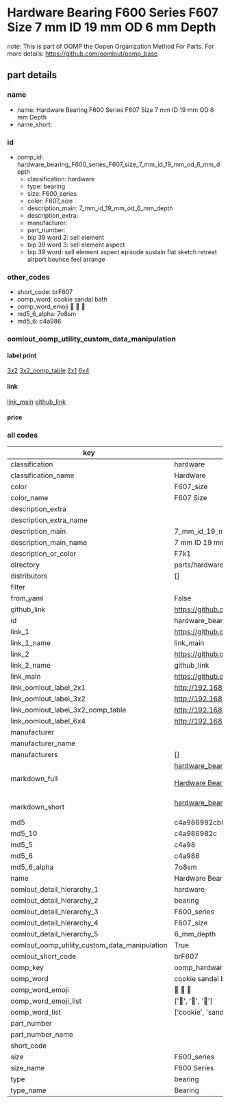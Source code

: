 # Hardware Bearing F600 Series F607 Size 7 mm ID 19 mm OD 6 mm Depth  

note: This is part of OOMP the Oopen Organization Method For Parts. For more details: https://github.com/oomlout/oomp_base

##  part details





### name
* name: Hardware Bearing F600 Series F607 Size 7 mm ID 19 mm OD 6 mm Depth
* name_short: 
### id
* oomp_id: hardware_bearing_F600_series_F607_size_7_mm_id_19_mm_od_6_mm_depth
  * classification: hardware
  * type: bearing
  * size: F600_series
  * color: F607_size
  * description_main: 7_mm_id_19_mm_od_6_mm_depth
  * description_extra: 
  * manufacturer: 
  * part_number: 
  * bip 39 word 2: sell element
  * bip 39 word 3: sell element aspect
  * bip 39 word: sell element aspect episode sustain flat sketch retreat airport bounce feel arrange

### other_codes
* short_code: brF607
* oomp_word: cookie sandal bath
* oomp_word_emoji :cookie: :sandal: :bath:
* md5_6_alpha: 7o8sm
* md5_6: c4a986






### oomlout_oomp_utility_custom_data_manipulation
#### label print
[3x2](http://192.168.1.245:1112/?label=oomp%207o8sm)
[3x2_oomp_table](http://192.168.1.107:1112/?label=oomp%207o8sm)
[2x1](http://192.168.1.242:1112/?label=oomp%207o8sm)
[6x4](http://192.168.1.55:1112/?label=oomp%207o8sm)    

#### link

[link_main](https://github.com/oomlout/oomlout_oomp_current_version_messy/tree/main/parts/hardware_bearing_F600_series_F607_size_7_mm_id_19_mm_od_6_mm_depth) [github_link](https://github.com/oomlout/oomlout_oomp_part_src/tree/main/parts/hardware_bearing_F600_series_F607_size_7_mm_id_19_mm_od_6_mm_depth)                             

#### price







### all codes 
| key | value |  
| --- | --- |  
| classification | hardware |  
| classification_name | Hardware |  
| color | F607_size |  
| color_name | F607 Size |  
| description_extra |  |  
| description_extra_name |  |  
| description_main | 7_mm_id_19_mm_od_6_mm_depth |  
| description_main_name | 7 mm ID 19 mm OD 6 mm Depth |  
| description_or_color | F7k1 |  
| directory | parts/hardware_bearing_F600_series_F607_size_7_mm_id_19_mm_od_6_mm_depth |  
| distributors | [] |  
| filter |  |  
| from_yaml | False |  
| github_link | https://github.com/oomlout/oomlout_oomp_part_src/tree/main/parts/hardware_bearing_F600_series_F607_size_7_mm_id_19_mm_od_6_mm_depth |  
| id | hardware_bearing_F600_series_F607_size_7_mm_id_19_mm_od_6_mm_depth |  
| link_1 | https://github.com/oomlout/oomlout_oomp_current_version_messy/tree/main/parts/hardware_bearing_F600_series_F607_size_7_mm_id_19_mm_od_6_mm_depth |  
| link_1_name | link_main |  
| link_2 | https://github.com/oomlout/oomlout_oomp_part_src/tree/main/parts/hardware_bearing_F600_series_F607_size_7_mm_id_19_mm_od_6_mm_depth |  
| link_2_name | github_link |  
| link_main | https://github.com/oomlout/oomlout_oomp_current_version_messy/tree/main/parts/hardware_bearing_F600_series_F607_size_7_mm_id_19_mm_od_6_mm_depth |  
| link_oomlout_label_2x1 | http://192.168.1.242:1112/?label=oomp%207o8sm |  
| link_oomlout_label_3x2 | http://192.168.1.245:1112/?label=oomp%207o8sm |  
| link_oomlout_label_3x2_oomp_table | http://192.168.1.107:1112/?label=oomp%207o8sm |  
| link_oomlout_label_6x4 | http://192.168.1.55:1112/?label=oomp%207o8sm |  
| manufacturer |  |  
| manufacturer_name |  |  
| manufacturers | [] |  
| markdown_full | [hardware_bearing_F600_series_F607_size_7_mm_id_19_mm_od_6_mm_depth](https://github.com/oomlout/oomlout_oomp_current_version_messy/tree/main/parts/hardware_bearing_F600_series_F607_size_7_mm_id_19_mm_od_6_mm_depth)<br>[](https://github.com/oomlout/oomlout_oomp_current_version_messy/tree/main/parts/hardware_bearing_F600_series_F607_size_7_mm_id_19_mm_od_6_mm_depth)<br>[Hardware Bearing F600 Series F607 Size 7 Mm Id 19 Mm Od 6 Mm Depth](https://github.com/oomlout/oomlout_oomp_current_version_messy/tree/main/parts/hardware_bearing_F600_series_F607_size_7_mm_id_19_mm_od_6_mm_depth)<br><br> |  
| markdown_short | [hardware_bearing_F600_series_F607_size_7_mm_id_19_mm_od_6_mm_depth](https://github.com/oomlout/oomlout_oomp_current_version_messy/tree/main/parts/hardware_bearing_F600_series_F607_size_7_mm_id_19_mm_od_6_mm_depth)<br><br> |  
| md5 | c4a986982cb81945626d74be1ad1ee1b |  
| md5_10 | c4a986982c |  
| md5_5 | c4a98 |  
| md5_6 | c4a986 |  
| md5_6_alpha | 7o8sm |  
| name | Hardware Bearing F600 Series F607 Size 7 mm ID 19 mm OD 6 mm Depth |  
| oomlout_detail_hierarchy_1 | hardware |  
| oomlout_detail_hierarchy_2 | bearing |  
| oomlout_detail_hierarchy_3 | F600_series |  
| oomlout_detail_hierarchy_4 | F607_size |  
| oomlout_detail_hierarchy_5 | 6_mm_depth |  
| oomlout_oomp_utility_custom_data_manipulation | True |  
| oomlout_short_code | brF607 |  
| oomp_key | oomp_hardware_bearing_F600_series_F607_size_7_mm_id_19_mm_od_6_mm_depth |  
| oomp_word | cookie sandal bath |  
| oomp_word_emoji | :cookie: :sandal: :bath: |  
| oomp_word_emoji_list | [':cookie:', ':sandal:', ':bath:'] |  
| oomp_word_list | ['cookie', 'sandal', 'bath'] |  
| part_number |  |  
| part_number_name |  |  
| short_code |  |  
| size | F600_series |  
| size_name | F600 Series |  
| type | bearing |  
| type_name | Bearing |  

